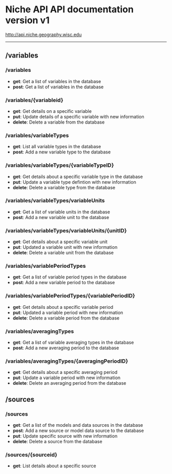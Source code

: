 # Niche API API documentation version v1
http://api.niche.geography.wisc.edu

---

## /variables

### /variables

* **get**: Get a list of variables in the database
* **post**: Get a list of variables in the database

### /variables/{variableid}

* **get**: Get details on a specific variable
* **put**: Update details of a specific variable with new information
* **delete**: Delete a variable from the database

### /variables/variableTypes

* **get**: List all variable types in the database
* **post**: Add a new variable type to the database

### /variables/variableTypes/{variableTypeID}

* **get**: Get details about a specific variable type in the database
* **put**: Update a variable type defintion with new information
* **delete**: Delete a variable type from the database

### /variables/variableTypes/variableUnits

* **get**: Get a list of variable units in the database
* **post**: Add a new variable unit to the database

### /variables/variableTypes/variableUnits/{unitID}

* **get**: Get details about a specific variable unit
* **put**: Updated a variable unit with new information
* **delete**: Delete a variable unit from the database

### /variables/variablePeriodTypes

* **get**: Get a list of variable period types in the database
* **post**: Add a new variable period to the database

### /variables/variablePeriodTypes/{variablePeriodID}

* **get**: Get details about a specific variable period
* **put**: Updated a variable period with new information
* **delete**: Delete a variable period from the database

### /variables/averagingTypes

* **get**: Get a list of variable averaging types in the database
* **post**: Add a new averaging period to the database

### /variables/averagingTypes/{averagingPeriodID}

* **get**: Get details about a specific averaging period
* **put**: Update a variable period with new information
* **delete**: Delete an averaging period from the database

## /sources

### /sources

* **get**: Get a list of the models and data sources in the database
* **post**: Add a new source or model data source to the database
* **put**: Update specific source with new information
* **delete**: Delete a source from the database

### /sources/{sourceid}

* **get**: List details about a specific source

